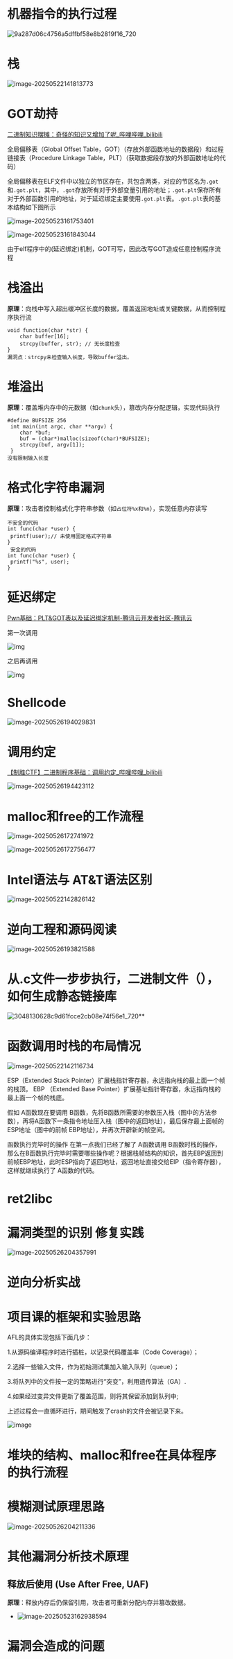 # 机器指令的执行过程

![9a287d06c4756a5dffbf58e8b2819f16_720](https://cdn.jsdelivr.net/gh/Dec-lxh/Images@main/img/202505261927027.jpg)

# 栈

![image-20250522141813773](https://cdn.jsdelivr.net/gh/Dec-lxh/Images@main/img/20250522141820.png)

# GOT劫持

[二进制知识摆摊：奇怪的知识又增加了呢_哔哩哔哩_bilibili](https://www.bilibili.com/video/BV1Ap4y1D7am/?spm_id_from=333.1007.top_right_bar_window_history.content.click)

全局偏移表（Global Offset Table，GOT）（存放外部函数地址的数据段）和过程链接表（Procedure Linkage Table，PLT）（获取数据段存放的外部函数地址的代码）

全局偏移表在ELF文件中以独立的节区存在，共包含两类，对应的节区名为`.got`和`.got.plt`，其中，`.got`存放所有对于外部变量引用的地址；`.got.plt`保存所有对于外部函数引用的地址，对于延迟绑定主要使用`.got.plt`表。`.got.plt`表的基本结构如下图所示

![image-20250523161753401](https://cdn.jsdelivr.net/gh/Dec-lxh/Images@main/img/202505261925154.png)

![image-20250523161843044](https://cdn.jsdelivr.net/gh/Dec-lxh/Images@main/img/202505262113944.png)

由于elf程序中的(延迟绑定)机制，GOT可写，因此改写GOT造成任意控制程序流程

# 栈溢出

**原理**：向栈中写入超出缓冲区长度的数据，覆盖返回地址或关键数据，从而控制程序执行流

```
void function(char *str) {
    char buffer[16];
    strcpy(buffer, str); // 无长度检查
}
漏洞点：strcpy未检查输入长度，导致buffer溢出。
```

# 堆溢出

**原理**：覆盖堆内存中的元数据（如`chunk`头），篡改内存分配逻辑，实现代码执行

```
#define BUFSIZE 256
 int main(int argc, char **argv) {
 	char *buf;
 	buf = (char*)malloc(sizeof(char)*BUFSIZE);
	strcpy(buf, argv[1]);
 }
没有限制输入长度
```

# 格式化字符串漏洞

**原理**：攻击者控制格式化字符串参数（如`占位符%x和%n`），实现任意内存读写

```
不安全的代码
int func(char *user) {
 printf(user);// 未使用固定格式字符串
}
 安全的代码
int func(char *user) {
 printf("%s", user);
}
```

# 延迟绑定

[Pwn基础：PLT&GOT表以及延迟绑定机制-腾讯云开发者社区-腾讯云](https://cloud.tencent.com/developer/article/1590167?from_scene=register)

第一次调用

![img](https://cdn.jsdelivr.net/gh/Dec-lxh/Images@main/img/202505262012164.jpeg)

之后再调用

![img](https://cdn.jsdelivr.net/gh/Dec-lxh/Images@main/img/202505262013575.jpeg)

# Shellcode

![image-20250526194029831](https://cdn.jsdelivr.net/gh/Dec-lxh/Images@main/img/202505261940867.png)

# 调用约定

[【制胜CTF】二进制程序基础：调用约定_哔哩哔哩_bilibili](https://www.bilibili.com/video/BV1Xi4y147Sv/?spm_id_from=333.337.search-card.all.click&vd_source=f68bae7fbd30b63272e67eedf3926c6c)

![image-20250526194423112](https://cdn.jsdelivr.net/gh/Dec-lxh/Images@main/img/202505261944147.png)

# malloc和free的工作流程

![image-20250526172741972](https://cdn.jsdelivr.net/gh/Dec-lxh/Images@main/img/202505262114586.png)

![image-20250526172756477](https://cdn.jsdelivr.net/gh/Dec-lxh/Images@main/img/202505262115307.png)



# Intel语法与 AT&T语法区别

![image-20250522142826142](https://cdn.jsdelivr.net/gh/Dec-lxh/Images@main/img/20250522142826.png)



# 逆向工程和源码阅读

![image-20250526193821588](https://cdn.jsdelivr.net/gh/Dec-lxh/Images@main/img/202505261938626.png)



# 从.c文件一步步执行，二进制文件（），如何生成静态链接库

![3048130628c9d61fcce2cb08e74f56e1_720](https://cdn.jsdelivr.net/gh/Dec-lxh/Images@main/img/202505261938637.jpg)**





# 函数调用时栈的布局情况

![image-20250522142116734](https://cdn.jsdelivr.net/gh/Dec-lxh/Images@main/img/20250522142116.png)

ESP（Extended Stack Pointer）扩展栈指针寄存器，永远指向栈的最上面一个帧的栈顶。
EBP （Extended Base Pointer）扩展基址指针寄存器，永远指向栈的最上面一个帧的栈底。

假如 A函数现在要调用 B函数，先将B函数所需要的参数压入栈（图中的方法参数），再将A函数下一条指令地址压入栈（图中的返回地址），最后保存最上面帧的 ESP地址（图中的前帧 EBP地址），并再次开辟新的帧空间。

函数执行完毕时的操作
在第一点我们已经了解了 A函数调用 B函数时栈的操作，那么在B函数执行完毕时需要哪些操作呢？根据栈帧结构的知识，首先EBP返回到前帧EBP地址，此时ESP指向了返回地址，返回地址直接交给EIP（指令寄存器），这样就继续执行了 A函数的代码。



# ret2libc



# 漏洞类型的识别 修复实践

![image-20250526204357991](https://cdn.jsdelivr.net/gh/Dec-lxh/Images@main/img/202505262043042.png)

# 逆向分析实战



# 项目课的框架和实验思路

AFL的具体实现包括下面几步：

1.从源码编译程序时进行插桩，以记录代码覆盖率（Code Coverage）；

2.选择一些输入文件，作为初始测试集加入输入队列（queue）；

3.将队列中的文件按一定的策略进行“突变”，利用遗传算法（GA）.

4.如果经过变异文件更新了覆盖范围，则将其保留添加到队列中;

上述过程会一直循环进行，期间触发了crash的文件会被记录下来。

![image](https://cdn.jsdelivr.net/gh/Dec-lxh/Images@main/img/202505262046673.png)

# 堆块的结构、malloc和free在具体程序的执行流程



# 模糊测试原理思路

![image-20250526204211336](https://cdn.jsdelivr.net/gh/Dec-lxh/Images@main/img/202505262042377.png)

# 其他漏洞分析技术原理

## **释放后使用 (Use After Free, UAF)**

**原理**：释放内存后仍保留引用，攻击者可重新分配内存并篡改数据。

- ![image-20250523162938594](https://cdn.jsdelivr.net/gh/Dec-lxh/Images@main/img/202505262113399.png)

# 漏洞会造成的问题



